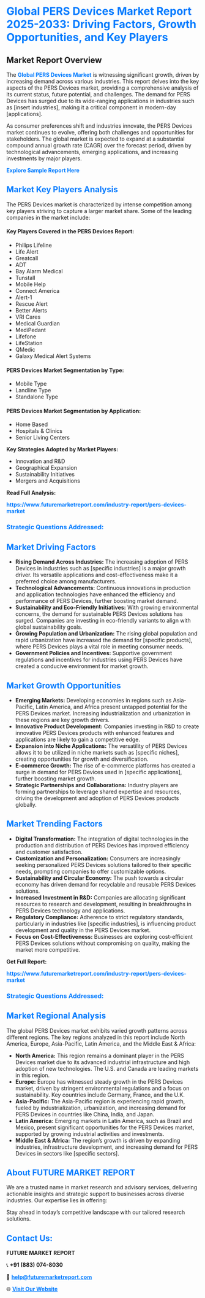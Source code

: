 <h1 style="color: #007BFF;">Global PERS Devices Market Report 2025-2033: Driving Factors, Growth Opportunities, and Key Players</h1>

<section id="overview">
<h2>Market Report Overview</h2>
<p>The <a href="https://www.futuremarketreport.com/industry-report/pers-devices-market" style="color: #007BFF; text-decoration: none;"><strong>Global PERS Devices Market</strong></a> is witnessing significant growth, driven by increasing demand across various industries. This report delves into the key aspects of the PERS Devices market, providing a comprehensive analysis of its current status, future potential, and challenges. The demand for PERS Devices has surged due to its wide-ranging applications in industries such as [insert industries], making it a critical component in modern-day [applications].</p>
<p>As consumer preferences shift and industries innovate, the PERS Devices market continues to evolve, offering both challenges and opportunities for stakeholders. The global market is expected to expand at a substantial compound annual growth rate (CAGR) over the forecast period, driven by technological advancements, emerging applications, and increasing investments by major players.</p>
</section>

<section id="overview">
<p><a href="https://www.futuremarketreport.com/request-sample/reportId=79807" style="color: #007BFF; text-decoration: none;"><strong>Explore Sample Report Here</strong></a></p>
</section>

<section id="key-players">
<h2 style="color: #007BFF;">Market Key Players Analysis</h2>
<p>The PERS Devices market is characterized by intense competition among key players striving to capture a larger market share. Some of the leading companies in the market include:</p>
<h4>Key Players Covered in the PERS Devices Report:</h4>
<ul><li>Philips Lifeline</li><li>Life Alert</li><li>Greatcall</li><li>ADT</li><li>Bay Alarm Medical</li><li>Tunstall</li><li>Mobile Help</li><li>Connect America</li><li>Alert-1</li><li>Rescue Alert</li><li>Better Alerts</li><li>VRI Cares</li><li>Medical Guardian</li><li>MediPedant</li><li>Lifefone</li><li>LifeStation</li><li>QMedic</li><li>Galaxy Medical Alert Systems</li></ul>
<h4>PERS Devices Market Segmentation by Type:</h4>
<ul><li>Mobile Type</li><li>Landline Type</li><li>Standalone Type</li></ul>

<h4>PERS Devices Market Segmentation by Application:</h4>
<ul><li>Home Based</li><li>Hospitals &amp; Clinics</li><li>Senior Living Centers</li></ul>
<p><strong>Key Strategies Adopted by Market Players:</strong></p>
<ul>
<li>Innovation and R&D</li>
<li>Geographical Expansion</li>
<li>Sustainability Initiatives</li>
<li>Mergers and Acquisitions</li>
</ul>
</section>

<section>
<p><strong>Read Full Analysis: </strong></p><a href="https://www.futuremarketreport.com/industry-report/pers-devices-market" style="color: #007BFF; text-decoration: none;"><strong>https://www.futuremarketreport.com/industry-report/pers-devices-market</strong></a>
<h3 style="color: #007BFF;">Strategic Questions Addressed:</h3>
</section>

<section id="driving-factors">
<h2 style="color: #007BFF;">Market Driving Factors</h2>
<ul>
<li><strong>Rising Demand Across Industries:</strong> The increasing adoption of PERS Devices in industries such as [specific industries] is a major growth driver. Its versatile applications and cost-effectiveness make it a preferred choice among manufacturers.</li>
<li><strong>Technological Advancements:</strong> Continuous innovations in production and application technologies have enhanced the efficiency and performance of PERS Devices, further boosting market demand.</li>
<li><strong>Sustainability and Eco-Friendly Initiatives:</strong> With growing environmental concerns, the demand for sustainable PERS Devices solutions has surged. Companies are investing in eco-friendly variants to align with global sustainability goals.</li>
<li><strong>Growing Population and Urbanization:</strong> The rising global population and rapid urbanization have increased the demand for [specific products], where PERS Devices plays a vital role in meeting consumer needs.</li>
<li><strong>Government Policies and Incentives:</strong> Supportive government regulations and incentives for industries using PERS Devices have created a conducive environment for market growth.</li>
</ul>
</section>

<section id="growth-opportunities">
<h2 style="color: #007BFF;">Market Growth Opportunities</h2>
<ul>
<li><strong>Emerging Markets:</strong> Developing economies in regions such as Asia-Pacific, Latin America, and Africa present untapped potential for the PERS Devices market. Increasing industrialization and urbanization in these regions are key growth drivers.</li>
<li><strong>Innovative Product Development:</strong> Companies investing in R&D to create innovative PERS Devices products with enhanced features and applications are likely to gain a competitive edge.</li>
<li><strong>Expansion into Niche Applications:</strong> The versatility of PERS Devices allows it to be utilized in niche markets such as [specific niches], creating opportunities for growth and diversification.</li>
<li><strong>E-commerce Growth:</strong> The rise of e-commerce platforms has created a surge in demand for PERS Devices used in [specific applications], further boosting market growth.</li>
<li><strong>Strategic Partnerships and Collaborations:</strong> Industry players are forming partnerships to leverage shared expertise and resources, driving the development and adoption of PERS Devices products globally.</li>
</ul>
</section>

<section id="trending-factors">
<h2 style="color: #007BFF;">Market Trending Factors</h2>
<ul>
<li><strong>Digital Transformation:</strong> The integration of digital technologies in the production and distribution of PERS Devices has improved efficiency and customer satisfaction.</li>
<li><strong>Customization and Personalization:</strong> Consumers are increasingly seeking personalized PERS Devices solutions tailored to their specific needs, prompting companies to offer customizable options.</li>
<li><strong>Sustainability and Circular Economy:</strong> The push towards a circular economy has driven demand for recyclable and reusable PERS Devices solutions.</li>
<li><strong>Increased Investment in R&D:</strong> Companies are allocating significant resources to research and development, resulting in breakthroughs in PERS Devices technology and applications.</li>
<li><strong>Regulatory Compliance:</strong> Adherence to strict regulatory standards, particularly in industries like [specific industries], is influencing product development and quality in the PERS Devices market.</li>
<li><strong>Focus on Cost-Effectiveness:</strong> Businesses are exploring cost-efficient PERS Devices solutions without compromising on quality, making the market more competitive.</li>
</ul>
</section>

<section>
<p><strong>Get Full Report: </strong></p><a href="https://www.futuremarketreport.com/industry-report/pers-devices-market" style="color: #007BFF; text-decoration: none;"><strong>https://www.futuremarketreport.com/industry-report/pers-devices-market</strong></a>
<h3 style="color: #007BFF;">Strategic Questions Addressed:</h3>
</section>


<section id="regional-analysis">
<h2 style="color: #007BFF;">Market Regional Analysis</h2>
<p>The global PERS Devices market exhibits varied growth patterns across different regions. The key regions analyzed in this report include North America, Europe, Asia-Pacific, Latin America, and the Middle East & Africa:</p>
<ul>
<li><strong>North America:</strong> This region remains a dominant player in the PERS Devices market due to its advanced industrial infrastructure and high adoption of new technologies. The U.S. and Canada are leading markets in this region.</li>
<li><strong>Europe:</strong> Europe has witnessed steady growth in the PERS Devices market, driven by stringent environmental regulations and a focus on sustainability. Key countries include Germany, France, and the U.K.</li>
<li><strong>Asia-Pacific:</strong> The Asia-Pacific region is experiencing rapid growth, fueled by industrialization, urbanization, and increasing demand for PERS Devices in countries like China, India, and Japan.</li>
<li><strong>Latin America:</strong> Emerging markets in Latin America, such as Brazil and Mexico, present significant opportunities for the PERS Devices market, supported by growing industrial activities and investments.</li>
<li><strong>Middle East & Africa:</strong> The region’s growth is driven by expanding industries, infrastructure development, and increasing demand for PERS Devices in sectors like [specific sectors].</li>
</ul>
</section>

<footer>
<h2 style="color: #007BFF;">About FUTURE MARKET REPORT</h2>
<p>We are a trusted name in market research and advisory services, delivering actionable insights and strategic support to businesses across diverse industries. Our expertise lies in offering:</p>

<p>Stay ahead in today’s competitive landscape with our tailored research solutions.</p>

<h2 style="color: #007BFF;">Contact Us:</h2>
<p><strong>FUTURE MARKET REPORT</strong></p>
<p>📞 <strong>+91 (883) 074-8030</strong></p>
<p>📧 <strong><a href="mailto:help@futuremarketreport.com" style="color: #007BFF;">help@futuremarketreport.com</a></strong></p>
<p>🌐 <strong><a href="https://www.futuremarketreport.com/" style="color: #007BFF;">Visit Our Website</a></strong></p>
</footer>